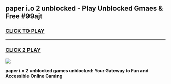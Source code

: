
## paper i.o 2 unblocked - Play Unblocked Gmaes & Free #99ajt
<h3>
<a href="https://news.freeplayer.one?title=paper_i.o_2_unblocked&ref=26F">CLICK TO PLAY</a></h3>
<hr>

<h3>
<a href="https://news.freeplayer.one?title=paper_i.o_2_unblocked&ref=26F">CLICK 2 PLAY</a>
  
</h3>

<a href="https://news.freeplayer.one?title=paper_i.o_2_unblocked&ref=26F/"><img src="https://clearcache.store/games.png"></a>


**paper i.o 2 unblocked games unblocked: Your Gateway to Fun and Accessible Online Gaming**
